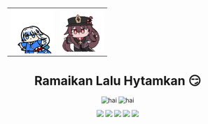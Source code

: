 <p>
 <table style="border: none;">
  <th><img width="100px" alt="Hello, I'm Fadhil" src="gura.gif" /></th>
  <th><img width="100px" alt="Hello, I'm Fadhil" src="unnamed.gif" /></th>
 </table>
</p>
 
<h1 align="center">
Ramaikan Lalu Hytamkan 😏
</h1>

<!--
**Fadhill21/Fadhill21** is a ✨ _special_ ✨ repository because its `README.md` (this file) appears on your GitHub profile.

Here are some ideas to get you started:

- 🔭 I’m currently working on ...
- 🌱 I’m currently learning ...
- 👯 I’m looking to collaborate on ...
- 🤔 I’m looking for help with ...
- 💬 Ask me about ...
- 📫 How to reach me: ...
- 😄 Pronouns: ...
- ⚡ Fun fact: ...
-->
 <p align="center">
   <img src="https://media.giphy.com/media/v1.Y2lkPTc5MGI3NjExcmh6YzdmMnZidmtlOGtueXR5aWZmYzB6dzZ2bzJrajJiY3Y1OTVjeSZlcD12MV9naWZzX3NlYXJjaCZjdD1n/mXggOh7xql7MI/giphy.gif" alt="hai" width="300px">
 <img src="https://media.giphy.com/media/v1.Y2lkPTc5MGI3NjExNmhyNWlsaGQxeWFiZDZyZGtvdnJ6OW96NGF1dXJpamlvczcya2NxaCZlcD12MV9naWZzX3NlYXJjaCZjdD1n/HmO7FZjok6mhW/giphy.gif" alt="hai" width="300px">
  </p>

  
<p align="center">
  <img src="https://img.shields.io/badge/Facebook-1877F2?style=for-the-badge&logo=facebook&logoColor=white">
   <img src="https://img.shields.io/badge/Spotify-1ED760?&style=for-the-badge&logo=spotify&logoColor=white">
  <img src="https://img.shields.io/badge/YouTube_Music-FF0000?style=for-the-badge&logo=youtube-music&logoColor=white">
  <img src="https://img.shields.io/badge/YouTube-FF0000?style=for-the-badge&logo=youtube&logoColor=white">
  <img src="https://img.shields.io/badge/Crunchyroll-F47521?style=for-the-badge&logo=crunchyroll&logoColor=white">
</p>
   
